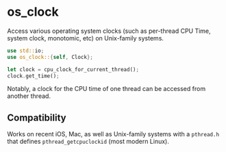 # os_clock

Access various operating system clocks (such as per-thread CPU Time, system clock, monotomic, etc) on Unix-family systems.

```rs
use std::io;
use os_clock::{self, Clock};

let clock = cpu_clock_for_current_thread();
clock.get_time();
```

Notably, a clock for the CPU time of one thread can be accessed from another thread.


## Compatibility

Works on recent iOS, Mac, as well as Unix-family systems with a `pthread.h` that defines `pthread_getcpuclockid` (most modern Linux).
